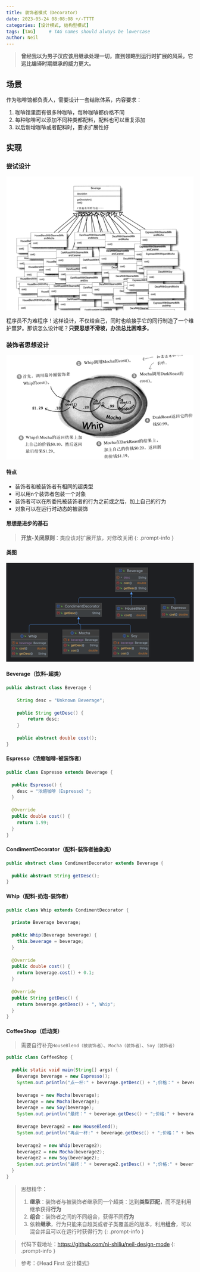 ```yaml
---
title: 装饰者模式（Decorator）
date: 2023-05-24 08:08:08 +/-TTTT
categories: [设计模式, 结构型模式]
tags: [TAG]     # TAG names should always be lowercase
author: Neil
---
```


> **曾经我以为男子汉应该用继承处理一切，直到领略到运行时扩展的风采，它远比编译时期继承的威力更大。**  

## 场景
作为咖啡馆都负责人，需要设计一套结账体系，内容要求：  
1. 咖啡馆里面有很多种咖啡，每种咖啡都价格不同
2. 每种咖啡可以添加不同种类都配料，配料也可以重复添加
3. 以后新增咖啡或者配料时，要求扩展性好


## 实现

### 尝试设计

![第一版设计](../../img/decorator/first_design.png)

程序员不为难程序！这样设计，不仅给自己，同时也给接手它的同行制造了一个维护噩梦。那该怎么设计呢？**只要思想不滑坡，办法总比困难多**。

### 装饰者思想设计

![mode](../../img/decorator/mode.png)

#### 特点
- 装饰者和被装饰者有相同的超类型
- 可以用n个装饰者包装一个对象
- 装饰者可以在所委托被装饰者的行为之前或之后，加上自己的行为
- 对象可以在运行时动态的被装饰


#### 思想是进步的基石

> **开放-关闭原则**：类应该对扩展开放，对修改关闭
{: .prompt-info }

#### 类图

![类图](../../img/decorator/diagram.png)

#### Beverage（饮料-超类）

```java
public abstract class Beverage {

    String desc = "Unknown Beverage";

    public String getDesc() {
        return desc;
    }

    public abstract double cost();
}
```

#### Espresso（浓缩咖啡-被装饰者）

```java
public class Espresso extends Beverage {

  public Espresso() {
    desc = "浓缩咖啡（Espresso）";
  }

  @Override
  public double cost() {
    return 1.99;
  }
}
```

#### CondimentDecorator（配料-装饰者抽象类）

```java
public abstract class CondimentDecorator extends Beverage {

  public abstract String getDesc();
}
```

#### Whip（配料-奶泡-装饰者）

```java
public class Whip extends CondimentDecorator {

  private Beverage beverage;

  public Whip(Beverage beverage) {
    this.beverage = beverage;
  }

  @Override
  public double cost() {
    return beverage.cost() + 0.1;
  }

  @Override
  public String getDesc() {
    return beverage.getDesc() + ", Whip";
  }
}
```

#### CoffeeShop（启动类）

> 需要自行补充`HouseBlend（被装饰者）`、`Mocha（装饰者）`、`Soy（装饰者）`

```java
public class CoffeeShop {

  public static void main(String[] args) {
    Beverage beverage = new Espresso();
    System.out.println("点一杯:" + beverage.getDesc() + ";价格：" + beverage.cost());

    beverage = new Mocha(beverage);
    beverage = new Mocha(beverage);
    beverage = new Soy(beverage);
    System.out.println("最终：" + beverage.getDesc() + ";价格:" + beverage.cost());

    Beverage beverage2 = new HouseBlend();
    System.out.println("再点一杯:" + beverage.getDesc() + ";价格：" + beverage.cost());

    beverage2 = new Whip(beverage2);
    beverage2 = new Mocha(beverage2);
    beverage2 = new Soy(beverage2);
    System.out.println("最终：" + beverage2.getDesc() + ";价格:" + beverage2.cost());
  }
}
```

> 思想精华：
> 1. **继承**：装饰者与被装饰者继承同一个超类：达到**类型匹配**，而不是利用继承获得**行为**
> 2. **组合**：装饰者之间的不同组合，获得不同**行为**
> 3. 依赖**继承**，行为只能来自超类或者子类覆盖后的版本，利用**组合**，可以混合并且可以在运行时获得行为
{: .prompt-info }


> 代码下载地址：<https://github.com/ni-shiliu/neil-design-mode> 
{: .prompt-info }  

> 参考：《Head First 设计模式》


